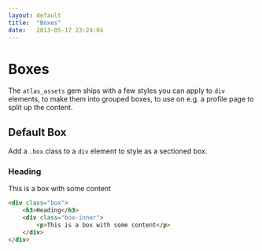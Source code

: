 ```yaml
---
layout: default
title:  "Boxes"
date:   2013-05-17 23:24:04
---
```


Boxes
======

The `atlas_assets` gem ships with a few styles you can apply to `div` elements, to make them into grouped boxes, to use on e.g. a profile page to split up the content.

Default Box
-----------

Add a `.box` class to a `div` element to style as a sectioned box.

<div class="box">
	<h3>Heading</h3>
	<div class="box-inner">
		<p>This is a box with some content</p>
	</div>
</div>

~~~html
<div class="box">
	<h3>Heading</h3>
	<div class="box-inner">
		<p>This is a box with some content</p>
	</div>
</div>
~~~